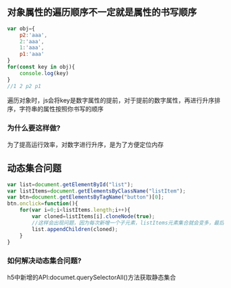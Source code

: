 ## 对象属性的遍历顺序不一定就是属性的书写顺序
```javascript
var obj={
    p2:'aaa',
    2:'aaa',
    1:'aaa',
    p1:'aaa'
}
for(const key in obj){
    console.log(key)
}
//1 2 p2 p1
```
遍历对象时，js会将key是数字属性的提前，对于提前的数字属性，再进行升序排序，字符串的属性按照你书写的顺序
### 为什么要这样做?
为了提高运行效率，对数字进行升序，是为了方便定位内存
## 动态集合问题
```javascript
var list=document.getElementById("list");
var listItems=document.getElementsByClassName("listItem");
var btn=document.getElementsByTagName("button")[0];
btn.onclick=function(){
    for(var i=0;i<listItems.length;i++){
        var cloned=listItems[i].cloneNode(true);
        //这样会出现问题，因为每次新增一个子元素，listItems元素集合就会变多，最后陷入死循环
        list.appendChildren(cloned);
    }
}
```
### 如何解决动态集合问题?
h5中新增的API:documet.querySelectorAll()方法获取静态集合